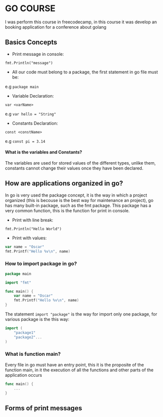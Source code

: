 # GO COURSE

I was perform this course in freecodecamp, in this course it was develop an booking application for a conference about golang

## Basics Concepts

- Print message in console: 

`fmt.Println("message")`
- All our code must belong to a package, the first statement in go file must be: 

e.g `package main`

- Variable Declaration:

`var <varName>`

e.g `var hello = "String"`

- Constants Declaration:
  
`const <constName>`

e.g `const pi = 3.14`

#### What is the variables and Constants?
The variables are used for stored values of the different types, unlike them, constants cannot change their values once they have been declared.

## How are applications organized in go?
In go is very used the package concept, it is the way in which a project organized (this is becouse is the best way for maintenance an project), go has many built-in package, such as the fmt package. This package has a very common function, this is the function for print in console.

- Print with line break:

`fmt.Println("Hello World")`

- Print with values:

```go
var name = "Oscar"
fmt.Printf("Hello %v\n", name)
```

### How to import package in go?
```go
package main

import "fmt"

func main() {
    var name = "Oscar"
    fmt.Printf("Hello %v\n", name)
}
```

The statement `import "package"` is the way for import only one package, for various package is the this way:

```go
import (
    "package1"
    "package2"...
)
```

### What is function main?
Every file in go must have an entry point, this it is the proposite of the function main, in it the execution of all the functions and other parts of the application occurs

```go
func main() {
    ...
}
```

## Forms of print messages

